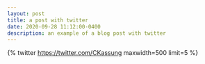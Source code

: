 ```yaml
---
layout: post
title: a post with twitter
date: 2020-09-28 11:12:00-0400
description: an example of a blog post with twitter
---
```


{% twitter https://twitter.com/CKassung maxwidth=500 limit=5 %}
<br />
<br />
<br />
